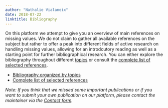 ```yaml
---
author: "Nathalie Vialaneix"
date: 2018-07-22
linktitle: Bibliography
---
```


On this platform we attempt to give you an overview of main references on missing values. We do not claim to gather all available references on the subject but rather to offer a peak into different fields of active research on handling missing values, allowing for an introdcutory reading as well as a starting point for further bibliographical research.
You can either explore the bibliography throughout different [topics](/bibliography/biblio_topics/) or consult the [complete list of selected references](/bibliography/biblio_complete/).

* [Bibliography organized by topics](/bibliography/biblio_topics/)
* [Complete list of selected references](/bibliography/biblio_complete/)

*Note: If you think that we missed some important publications or if you want to submit your own publication on our platform, please contact the maintainer via the [Contact form](/contact/).*

